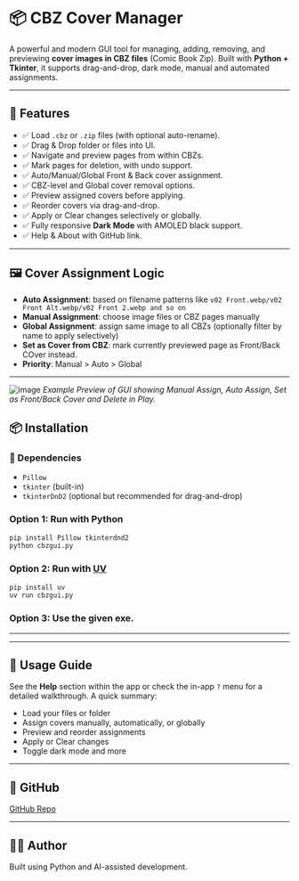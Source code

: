 # 📦 CBZ Cover Manager

A powerful and modern GUI tool for managing, adding, removing, and previewing **cover images in CBZ files** (Comic Book Zip). Built with **Python + Tkinter**, it supports drag-and-drop, dark mode, manual and automated assignments.

---

## 🚀 Features

- ✅ Load `.cbz` or `.zip` files (with optional auto-rename).
- ✅ Drag & Drop folder or files into UI.
- ✅ Navigate and preview pages from within CBZs.
- ✅ Mark pages for deletion, with undo support.
- ✅ Auto/Manual/Global Front & Back cover assignment.
- ✅ CBZ-level and Global cover removal options.
- ✅ Preview assigned covers before applying.
- ✅ Reorder covers via drag-and-drop.
- ✅ Apply or Clear changes selectively or globally.
- ✅ Fully responsive **Dark Mode** with AMOLED black support.
- ✅ Help & About with GitHub link.

---

## 🖼️ Cover Assignment Logic

- **Auto Assignment**: based on filename patterns like `v02 Front.webp/v02 Front Alt.webp/v02 Front 2.webp and so on`
- **Manual Assignment**: choose image files or CBZ pages manually
- **Global Assignment**: assign same image to all CBZs (optionally filter by name to apply selectively)
- **Set as Cover from CBZ**: mark currently previewed page as Front/Back COver instead.
- **Priority**: Manual > Auto > Global

---
![image](https://github.com/user-attachments/assets/1ace9cb9-5436-4c15-a0df-7e2a852d020c)
_Example Preview of GUI showing Manual Assign, Auto Assign, Set as Front/Back Cover and Delete in Play._

## 📦 Installation

### 🧪 Dependencies

- `Pillow`
- `tkinter` (built-in)
- `tkinterDnD2` (optional but recommended for drag-and-drop)

### Option 1: Run with Python

```bash
pip install Pillow tkinterdnd2
python cbzgui.py
```

### Option 2: Run with [UV](https://github.com/astral-sh/uv)

```bash
pip install uv
uv run cbzgui.py
```
### Option 3: Use the given exe.
---

---

## 📖 Usage Guide

See the **Help** section within the app or check the in-app `?` menu for a detailed walkthrough. A quick summary:

- Load your files or folder
- Assign covers manually, automatically, or globally
- Preview and reorder assignments
- Apply or Clear changes
- Toggle dark mode and more

---

## 🔗 GitHub

[GitHub Repo](https://github.com/Ark1369/CBZ-Cover-Manager)

---

## 🧑‍💻 Author

Built using Python and AI-assisted development.
